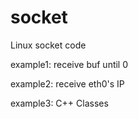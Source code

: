 # socket
Linux socket code

example1: receive buf until 0

example2: receive eth0's IP

example3: C++ Classes
